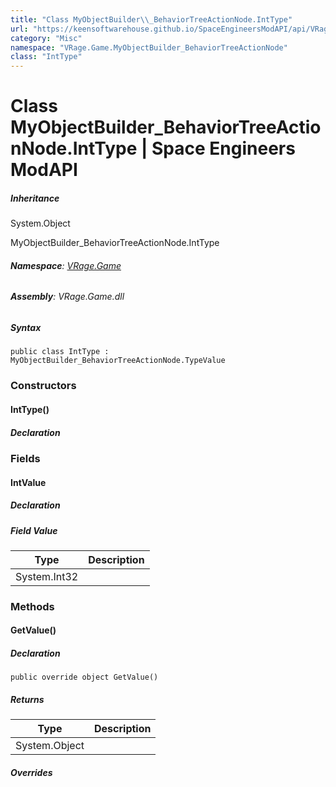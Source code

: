 ```yaml
---
title: "Class MyObjectBuilder\\_BehaviorTreeActionNode.IntType"
url: "https://keensoftwarehouse.github.io/SpaceEngineersModAPI/api/VRage.Game.MyObjectBuilder_BehaviorTreeActionNode.IntType.html"
category: "Misc"
namespace: "VRage.Game.MyObjectBuilder_BehaviorTreeActionNode"
class: "IntType"
---
```


# Class MyObjectBuilder\_BehaviorTreeActionNode.IntType | Space Engineers ModAPI

##### Inheritance

System.Object

MyObjectBuilder\_BehaviorTreeActionNode.IntType

###### **Namespace**: [VRage.Game](https://keensoftwarehouse.github.io/SpaceEngineersModAPI/api/VRage.Game.html)

###### **Assembly**: VRage.Game.dll

##### Syntax

```
public class IntType : MyObjectBuilder_BehaviorTreeActionNode.TypeValue
```

### Constructors

#### IntType()

##### Declaration

### Fields

#### IntValue

##### Declaration

##### Field Value

| Type | Description |
| --- | --- |
| System.Int32 |     |

### Methods

#### GetValue()

##### Declaration

```
public override object GetValue()
```

##### Returns

| Type | Description |
| --- | --- |
| System.Object |     |

##### Overrides